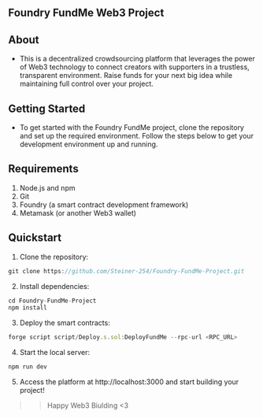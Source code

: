 ## Foundry FundMe Web3 Project

## About
- This is a decentralized crowdsourcing platform that leverages the power of Web3 technology to connect creators with supporters in a trustless, transparent environment. Raise funds for your next big idea while maintaining full control over your project.

## Getting Started
- To get started with the Foundry FundMe project, clone the repository and set up the required environment. Follow the steps below to get your development environment up and running.

## Requirements
1. Node.js and npm
2. Git
3. Foundry (a smart contract development framework)
4. Metamask (or another Web3 wallet)

## Quickstart
1. Clone the repository:
```javascript
git clone https://github.com/Steiner-254/Foundry-FundMe-Project.git
```

2. Install dependencies:
```javascript
cd Foundry-FundMe-Project
npm install
```

3. Deploy the smart contracts:
```javascript
forge script script/Deploy.s.sol:DeployFundMe --rpc-url <RPC_URL>
```

4. Start the local server:
```javascript
npm run dev
```

5. Access the platform at http://localhost:3000 and start building your project!


>> Happy Web3 Biulding <3
